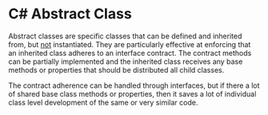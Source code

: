 # C# Abstract Class

Abstract classes are specific classes that can be defined and inherited from, but <span style="text-decoration: underline;">not</span> instantiated. They are particularly effective at enforcing that an inherited class adheres to an interface contract.  The contract methods can be partially implemented and the inherited class receives any base methods or properties that should be distributed all child classes.

The contract adherence can be handled through interfaces, but if there a lot of shared base class methods or properties, then it saves a lot of individual class level development of the same or very similar code.

